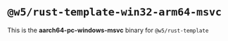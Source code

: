 # `@w5/rust-template-win32-arm64-msvc`

This is the **aarch64-pc-windows-msvc** binary for `@w5/rust-template`
